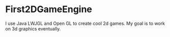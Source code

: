 # First2DGameEngine
I use Java LWJGL and Open GL to create cool 2d games. My goal is to work on 3d graphics eventually.
